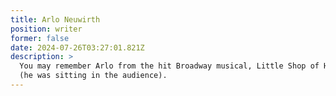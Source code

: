 ```yaml
---
title: Arlo Neuwirth
position: writer
former: false
date: 2024-07-26T03:27:01.821Z
description: >
  You may remember Arlo from the hit Broadway musical, Little Shop of Horrors
  (he was sitting in the audience).
---
```

